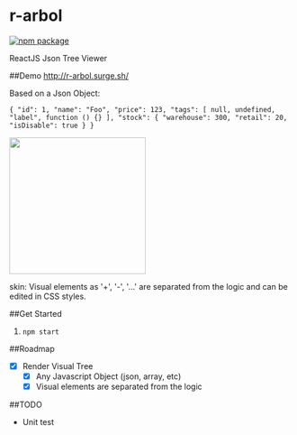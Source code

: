 # r-arbol
[![npm package](https://img.shields.io/badge/npm-0.2.0-brightgreen.svg)](https://www.npmjs.com/package/r-arbol)

ReactJS Json Tree Viewer

##Demo
http://r-arbol.surge.sh/

Based on a Json Object:

`{
  "id": 1,
  "name": "Foo",
  "price": 123,
  "tags": [
    null,
    undefined,
    "label",
    function () {}
  ],
  "stock": {
    "warehouse": 300,
    "retail": 20,
    "isDisable": true
  }
}`

[<img src="http://r-arbol.surge.sh/tree-sample.png" width="242">](http://r-arbol.surge.sh/)



skin:
Visual elements as '+', '-', '...' are separated from the logic and can be edited in CSS styles.

##Get Started
1. `npm start`

##Roadmap
- [x] Render Visual Tree
	- [x] Any Javascript Object (json, array, etc)
	- [x] Visual elements are separated from the logic

##TODO
- Unit test
